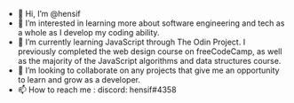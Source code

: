 - 👋 Hi, I’m @hensif
- 👀 I’m interested in learning more about software engineering and tech as a whole as I develop my coding ability.
- 🌱 I’m currently learning JavaScript through The Odin Project. I previously completed the web design course on freeCodeCamp, as well as the majority of the JavaScript algorithms and data structures course.
- 💞️ I’m looking to collaborate on any projects that give me an opportunity to learn and grow as a developer.
- 📫 How to reach me : discord: hensif#4358

<!---
hensif/hensif is a ✨ special ✨ repository because its `README.md` (this file) appears on your GitHub profile.
You can click the Preview link to take a look at your changes.
--->
